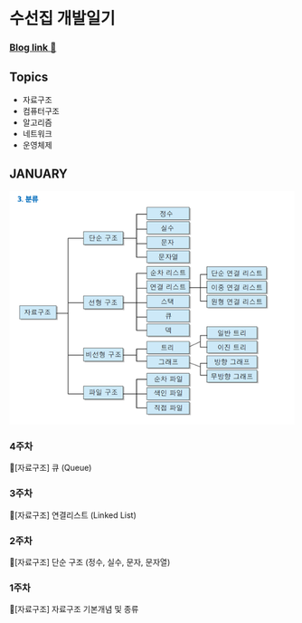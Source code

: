 # 수선집 개발일기
### [Blog link 🤟](https://doubleflavor.github.io)

## Topics
- 자료구조
- 컴퓨터구조
- 알고리즘
- 네트워크
- 운영체제

## JANUARY

![image](assets/ds.png)

### 4주차
🍊[자료구조] 큐 (Queue)

### 3주차
🍊[자료구조] 연결리스트 (Linked List)

### 2주차
🍊[자료구조] 단순 구조 (정수, 실수, 문자, 문자열)

### 1주차
🍊[자료구조] 자료구조 기본개념 및 종류
